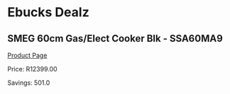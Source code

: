 
# Ebucks Dealz
## SMEG 60cm Gas/Elect Cooker Blk - SSA60MA9
[Product Page](https://www.ebucks.com/web/shop/productSelected.do?prodId=998806875&catId=704983235)

Price: R12399.00

Savings: 501.0


	